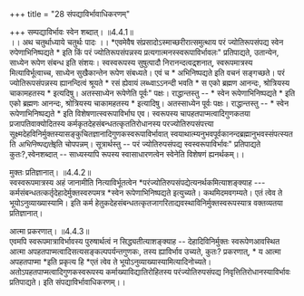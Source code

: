 +++
title = "28 संपद्याविर्भावाधिकरणम्"

+++
सम्पद्याविर्भावः स्वेन शब्दात्। ॥4.4.1॥  
।। अथ चतुर्थाध्याये चतुर्थः पादः ।। *एवमेवैष संप्रसादोऽस्माच्छरीरात्समुत्थाय परं ज्योतिरूपसंपद्य स्वेन रुपेणाभिनिष्पद्यते * इति किं परं ज्योतिरूपसंपन्नस्य प्रत्यगात्मनस्स्वरूपाविर्भावलः" प्रतिपाद्यते, उतान्येन, साध्येन रूपेण संबन्ध इति संशयः। स्वस्वरूपस्य सुषुत्पादौ निरानन्दत्वद्र्शनात्, स्वरूपमात्रस्य मित्याविर्भूत्वाच्च, साध्येन सुखैकान्तेन रूपेण संबध्यते। एवं च * अभिनिष्पद्यते इति वचनं सङ्गच्छते। परं ज्योतिरूपसंपन्नस्य ह्यानन्दित्वं श्रूयते * रसं ह्येवायं लब्ध्वाऽऽनन्दी भवति * स एको ब्रह्मण आनन्दः, श्रोत्रियस्य चाकामहतस्य * इत्यदिषु। अतस्साध्येन रूपेणेति पूर्वः" पक्षः। राद्धान्तस्तु -- * स्वेन रूपेणाभिनिष्पद्यते * इति एको ब्रह्मणः आनन्दः, श्रोत्रियस्य चाकामहतस्य * इत्यादिषु। अतस्साध्येन पूर्वः पक्षः। राद्धान्तस्तु -- * स्वेन रूपेणाभिनिष्पद्यते * इति विशेषणात्स्वरूपाविर्भाघ एव। स्वरूपस्य चापहतपाप्मत्वादिगुणकतया प्रजापतिवाक्योदितस्य कर्मकृतदेहसंबन्धतत्कृततिरोधानस्य परज्योतिरुपसंपत्त्या सूक्ष्मदेहविनिर्मुक्तस्यासङ्कुचितज्ञानादिगुणकस्वरूपाविर्भावात् स्वयाथात्म्यनुभवपूर्वकानन्दब्रह्मानुभवस्संपत्स्यत ति *अभिनिष्पद्यते*इति चोपपन्नम्। सूत्रार्थस्तु -- परं ज्योतिरुपसंपद्य स्वस्वरूपाविर्भावः" प्रतिपाद्यते कुतः?,स्वेनशब्दात् -- साध्यस्यापि रूपस्य स्वासाधारणत्वेन स्वेनेति विशेषणं ह्यनर्थकम्।।

मुक्तः प्रतिज्ञानात्। ॥4.4.2॥  
स्वस्वरूपमात्रस्य अहं जानामीति नित्याविर्भूतत्वेन *परंज्योतिरुपसंपद्येत्यनर्थकमित्याशङ्क्याह --- कर्मसंबन्धतत्कर्तृदेहादेर्मुक्तस्वरुपमत्र *स्वेन रूपेणाभिनिष्पद्यते इत्युच्यते। कथमिदमवगम्यते। एतं त्वेव ते भूयोऽनुव्याख्यास्यामि। इति कर्म हेतुकदेहसंबन्धतत्कृतजागरिताद्यवस्थाविनिर्मुक्तस्वरूपस्यात्र वक्तव्यतया प्रतिज्ञानात्।

आत्मा प्रकरणात्। ॥4.4.3॥  
एवमपि स्वरूपमात्राविर्भावस्य पुरुषार्थत्वं न सिद्ध्यतीत्याशङ्क्याह -- देहादिविनिर्मुक्तः स्वरूपेणआवस्थित आत्मा अपहतपाप्मत्वादिसत्यसङ्कल्पपर्यन्तगुणकः, तस्य ह्याविर्भाव उच्यते, कुतः? प्रकरणात्, * य आत्मा अपहतपाप्मा *इति प्रकृत्य हि *एतं त्वेव ते भूयोऽनुव्याख्यास्यामित्यादिनोच्यते। अतोऽपहतपाप्मत्वादिगुणकस्वरूपस्य कर्माख्याविद्यातिरोहितस्य परंज्योतिरुपसंपद्य निवृत्तितिरोधानस्याविर्भावः प्रतिपाद्यते। इति संपद्याविर्भावाधिकरणम्।।